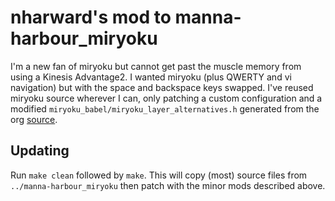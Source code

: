 # nharward's mod to manna-harbour_miryoku

I'm a new fan of miryoku but cannot get past the muscle memory from using
a Kinesis Advantage2. I wanted miryoku (plus QWERTY and vi navigation) but
with the space and backspace keys swapped. I've reused miryoku source
wherever I can, only patching a custom configuration and a modified
`miryoku_babel/miryoku_layer_alternatives.h` generated from the org
[source](https://github.com/nharward/miryoku_babel/tree/nharward).

## Updating

Run `make clean` followed by `make`. This will copy (most) source files from
`../manna-harbour_miryoku` then patch with the minor mods described above.
